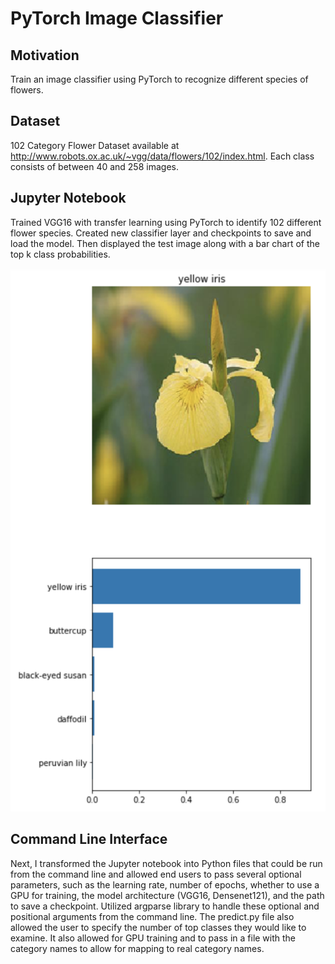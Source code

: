 # PyTorch Image Classifier

## Motivation

Train an image classifier using PyTorch to recognize different species of flowers.

## Dataset

102 Category Flower Dataset available at http://www.robots.ox.ac.uk/~vgg/data/flowers/102/index.html. Each class consists of between 40 and 258 images.

## Jupyter Notebook

Trained VGG16 with transfer learning using PyTorch to identify 102 different flower species. Created new classifier layer and checkpoints to save and load the model.  Then displayed the test image along with a bar chart of the top k class probabilities.

![](yellow_iris_class_probs.png)

## Command Line Interface

Next, I transformed the Jupyter notebook into Python files that could be run from the command line and allowed end users to pass several optional parameters, such as the learning rate, number of epochs, whether to use a GPU for training, the model architecture (VGG16, Densenet121), and the path to save a checkpoint. Utilized argparse library to handle these optional and positional arguments from the command line. The predict.py file also allowed the user to specify the number of top classes they would like to examine. It also allowed for GPU training and to pass in a file with the category names to allow for mapping to real category names.
